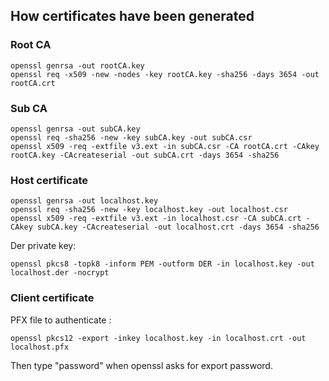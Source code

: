 ## How certificates have been generated

### Root CA
```
openssl genrsa -out rootCA.key
openssl req -x509 -new -nodes -key rootCA.key -sha256 -days 3654 -out rootCA.crt
```
### Sub CA
```
openssl genrsa -out subCA.key
openssl req -sha256 -new -key subCA.key -out subCA.csr
openssl x509 -req -extfile v3.ext -in subCA.csr -CA rootCA.crt -CAkey rootCA.key -CAcreateserial -out subCA.crt -days 3654 -sha256
```
### Host certificate
```
openssl genrsa -out localhost.key
openssl req -sha256 -new -key localhost.key -out localhost.csr
openssl x509 -req -extfile v3.ext -in localhost.csr -CA subCA.crt -CAkey subCA.key -CAcreateserial -out localhost.crt -days 3654 -sha256
```
Der private key:
```
openssl pkcs8 -topk8 -inform PEM -outform DER -in localhost.key -out localhost.der -nocrypt
```
### Client certificate
PFX file to authenticate : 
```
openssl pkcs12 -export -inkey localhost.key -in localhost.crt -out localhost.pfx
```
Then type "password" when openssl asks for export password.
